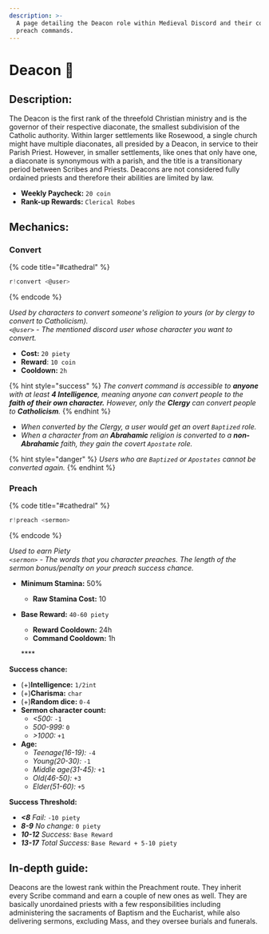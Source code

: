 ```yaml
---
description: >-
  A page detailing the Deacon role within Medieval Discord and their convert and
  preach commands.
---
```


# Deacon 📿

## Description:

The Deacon is the first rank of the threefold Christian ministry and is the governor of their respective diaconate, the smallest subdivision of the Catholic authority. Within larger settlements like Rosewood, a single church might have multiple diaconates, all presided by a Deacon, in service to their Parish Priest. However, in smaller settlements, like ones that only have one, a diaconate is synonymous with a parish, and the title is a transitionary period between Scribes and Priests. Deacons are not considered fully ordained priests and therefore their abilities are limited by law.

* **Weekly Paycheck:** `20 coin`
* **Rank-up Rewards:** `Clerical Robes`

## Mechanics:

### Convert

{% code title="\#cathedral" %}
```javascript
r!convert <@user>
```
{% endcode %}

_Used by characters to convert someone's religion to yours \(or by clergy to convert to Catholicism\).  
`<@user>` - The mentioned discord user whose character you want to convert._

* **Cost:** `20 piety`
* **Reward**: `10 coin`
* **Cooldown:** `2h`

{% hint style="success" %}
_The convert command is accessible to **anyone** with at least **4 Intelligence**, meaning anyone can convert people to the **faith of their own character.** However, only the **Clergy** can convert people to **Catholicism**._
{% endhint %}

* _When converted by the Clergy, a user would get an overt `Baptized` role._ 
* _When a character from an **Abrahamic** religion is converted to a **non-Abrahamic** faith, they gain the covert `Apostate` role._ 

{% hint style="danger" %}
_Users who are `Baptized` or `Apostates` cannot be converted again._
{% endhint %}

### Preach

{% code title="\#cathedral" %}
```javascript
r!preach <sermon>
```
{% endcode %}

_Used to earn Piety  
`<sermon>` - The words that you character preaches. The length of the sermon bonus/penalty on your preach success chance._

* **Minimum Stamina:** 50%
  * **Raw Stamina Cost:** 10
* **Base Reward:** `40-60 piety`

  * **Reward Cooldown:** 24h
  * **Command Cooldown:** 1h

  \*\*\*\*

**Success chance:**

* \(+\)**Intelligence:** `1/2int`
* \(+\)**Charisma:** `char`
* \(+\)**Random dice:** `0-4`
* **Sermon character count:**
  * _&lt;500:_ `-1`
  * _500-999:_ `0`
  * _&gt;1000:_ `+1`
* **Age:**
  * _Teenage\(16-19\):_ `-4`
  * _Young\(20-30\):_ `-1`
  * _Middle age\(31-45\):_ `+1`
  * _Old\(46-50\):_ `+3`
  * _Elder\(51-60\):_ `+5`

**Success Threshold:**

* _**&lt;8** Fail:_ `-10 piety`
* _**8-9** No change:_ `0 piety`
* _**10-12** Success:_ `Base Reward`
* _**13-17** Total Success:_ `Base Reward + 5-10 piety`

## In-depth guide:

Deacons are the lowest rank within the Preachment route. They inherit every Scribe command and earn a couple of new ones as well. They are basically unordained priests with a few responsibilities including administering the sacraments of Baptism and the Eucharist, while also delivering sermons, excluding Mass, and they oversee burials and funerals.

